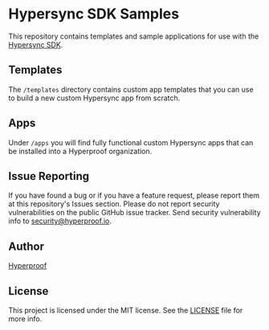 # Hypersync SDK Samples

This repository contains templates and sample applications for use with the [Hypersync SDK](https://www.npmjs.com/package/@hyperproof/hypersync-sdk).

## Templates
The `/templates` directory contains custom app templates that you can use to build a new custom Hypersync app from scratch.

## Apps
Under `/apps` you will find fully functional custom Hypersync apps that can be installed into a Hyperproof organization.

## Issue Reporting
If you have found a bug or if you have a feature request, please report them at this repository's Issues section. Please do not report security vulnerabilities on the public GitHub issue tracker. Send security vulnerability info to security@hyperproof.io.

## Author
[Hyperproof](https://hyperproof.io)

## License
This project is licensed under the MIT license. See the [LICENSE](./LICENSE) file for more info.
